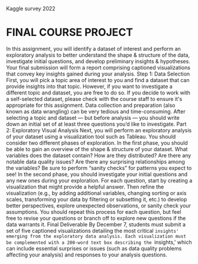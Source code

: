 Kaggle survey 2022

FINAL COURSE PROJECT
====================
In this assignment, you will identify a dataset of interest and perform an exploratory analysis to better understand the shape & structure of the data, investigate initial questions, and develop preliminary insights & hypotheses. Your final submission will form a report comprising captioned visualizations that convey key insights gained during your analysis.
Step 1: Data Selection
First, you will pick a topic area of interest to you and find a dataset that can provide insights into that topic.
However, if you want to investigate a different topic and dataset, you are free to do so. If you decide to work with a self-selected dataset, please check with the course staff to ensure it's appropriate for this assignment. Data collection and preparation (also known as data wrangling) can be very tedious and time-consuming.
After selecting a topic and dataset — but before analysis — you should write down an initial set of at least three questions you’d like to investigate.
Part 2: Exploratory Visual Analysis
Next, you will perform an exploratory analysis of your dataset using a visualization tool such as Tableau. You should consider two different phases of exploration.
In the first phase, you should be able to gain an overview of the shape & structure of your dataset. What variables does the dataset contain? How are they distributed? Are there any notable data quality issues? Are there any surprising relationships among the variables? Be sure to perform “sanity checks” for patterns you expect to see!
In the second phase, you should investigate your initial questions and any new ones during your exploration. For each question, start by creating a visualization that might provide a helpful answer. Then refine the visualization (e.g., by adding additional variables, changing sorting or axis scales, transforming your data by filtering or subsetting it, etc.) to develop better perspectives, explore unexpected observations, or sanity check your assumptions. You should repeat this process for each question, but feel free to revise your questions or branch off to explore new questions if the data warrants it.
Final Deliverable
By December 7, students must submit a set of five captioned visualizations detailing the most critical `insights' emerging from the exploratory data analysis. Each visualization must be complemented with a 200-word text box describing the `insights,' which can include essential surprises or issues (such as data quality problems affecting your analysis) and responses to your analysis questions.
